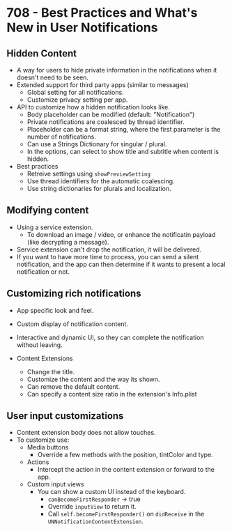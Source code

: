 # 708 - Best Practices and What's New in User Notifications

## Hidden Content

- A way for users to hide private information in the notifications when it doesn't need to be seen.
- Extended support for third party apps (similar to messages)
  - Global setting for all notifications.
  - Customize privacy setting per app.
- API to customize how a hidden notification looks like.
  - Body placeholder can be modified (default: "Notification")
  - Private notifications are coalesced by thread identifier.
  - Placeholder can be a format string, where the first parameter is the number of notifications.
  - Can use a Strings Dictionary for singular / plural.
  - In the options, can select to show title and subtitle when content is hidden.
- Best practices
  - Retreive settings using `showPreviewSetting`
  - Use thread identifiers for the automatic coalescing.
  - Use string dictionaries for plurals and localization.

## Modifying content

- Using a service extension.
  - To download an image / video, or enhance the notificatin payload (like decrypting a message).
- Service extension can't drop the notification, it will be delivered.
- If you want to have more time to process, you can send a silent notification, and the app can then determine if it wants to present a local notification or not.

## Customizing rich notifications

- App specific look and feel.
- Custom display of notification content.
- Interactive and dynamic UI, so they can complete the notification without leaving.

- Content Extensions
  - Change the title.
  - Customize the content and the way its shown.
  - Can remove the default content.
  - Can specify a content size ratio in the extension's Info.plist

## User input customizations

- Content extension body does not allow touches.
- To customize use:
  - Media buttons
    - Override a few methods with the position, tintColor and type.
  - Actions
    - Intercept the action in the content extension or forward to the app.
  - Custom input views
    - You can show a custom UI instead of the keyboard.
      - `canBecomeFirstResponder` -> true
      - Override `inputView` to return it.
      - Call `self.becomeFirstResponder()` on `didReceive` in the `UNNotificationContentExtension`.
      